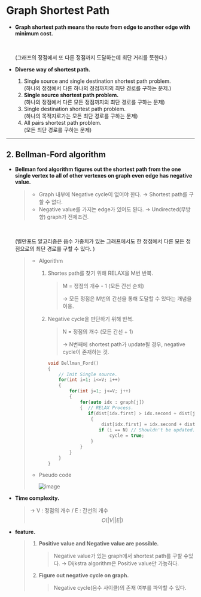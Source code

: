 # Graph Shortest Path

- **Graph shortest path means the route from edge to another edge with minimum cost.** 

  <br>

  (그래프의 정점에서 또 다른 정점까지 도달하는데 최단 거리를 뜻한다.)

- **Diverse way of shortest path.**

  1. Single source and single destination shortest path problem.
     <br>(하나의 정점에서 다른 하나의 정점까지의 최단 경로를 구하는 문제.)
  2. **Single source shortest path problem.**
     <br>(하나의 정점에서 다른 모든 정점까지의 최단 경로를 구하는 문제)
  3. Single destination shortest path problem.
     <br>(하나의 목적지로가는 모든 최단 경로를 구하는 문제)
  4. All pairs shortest path problem.
     <br>(모든 최단 경로를 구하는 문제)

------

## 2. Bellman-Ford algorithm

- **Bellman ford algorithm figures out the shortest path from the one single vertex to all of other vertexes on graph even edge has negative value.**

  > * Graph 내부에 Negative cycle이 없어야 한다. 
  >   → Shortest path를 구할 수 없다.
  > * Negative value를 가지는 edge가 있어도 된다.
  >   → Undirected(무방향) graph가 전제조건.

  <br>

  (벨만포드 알고리즘은 음수 가중치가 있는 그래프에서도 한 정점에서 다른 모든 정점으로의 최단 경로를 구할 수 있다. )

  > - Algorithm
  >
  >   1. Shortes path를 찾기 위해 RELAX을 M번 반복.
  >
  >      > M = 정점의 개수 - 1 (모든 간선 순회)
  >      >
  >      > → 모든 정점은 M번의 간선을 통해 도달할 수 있다는 개념을 이용.
  >
  >   2. Negative cycle을 판단하기 위해 반복.
  >
  >      > N = 정점의 개수 (모든 간선 + 1)
  >      >
  >      > → N번째에 shortest path가 update될 경우, negative cycle이 존재하는 것.
  >
  >      ```c++
  >      void Bellman_Ford()
  >      {
  >          // Init Single source.
  >          for(int i=1; i<=V; i++)
  >          {
  >              for(int j=1; j<=V; j++)
  >              {
  >                  for(auto idx : graph[j])
  >                  {	// RELAX Process.	
  >                  	if(dist[idx.first] > idx.second + dist[j])
  >                      {
  >                          dist[idx.first] = idx.second + dist[j];
  >      					if (i == N)	// Shouldn't be updated.				
  >      						cycle = true;		
  >                      }
  >                  }
  >              }
  >          }
  >      }
  >      ```
  >
  > * Pseudo code
  >
  >   ![image](https://user-images.githubusercontent.com/23169707/54694484-a4cd1b80-4b6b-11e9-949e-284063f91501.png)

- **Time complexity.**

  > → V : 정점의 개수 / E : 간선의 개수
  > $$
  > O(|V||E|)
  > $$
  >

- **feature.**

  > 1. **Positive value and Negative value are possible.**
  >
  >    > Negative value가 있는 graph에서 shortest path를 구할 수있다.
  >    > → Dijkstra algorithm은 Positive value만 가능하다.
  >
  > 2. **Figure out negative cycle on graph.**
  >
  >    > Negative cycle(음수 사이클)의 존재 여부를 파악할 수 있다.
  >

